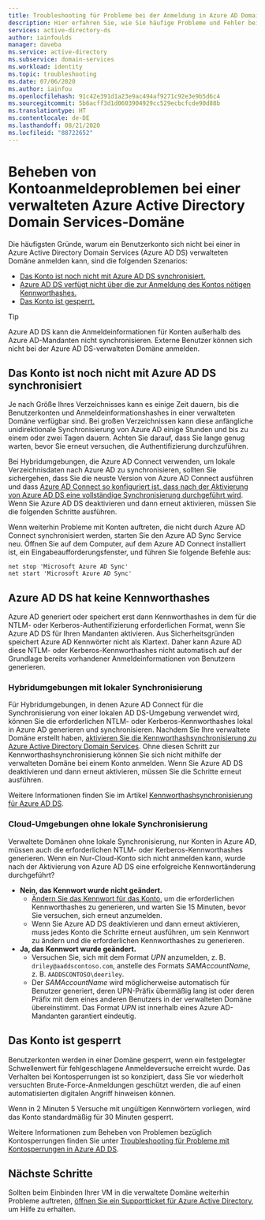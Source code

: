 ```yaml
---
title: Troubleshooting für Probleme bei der Anmeldung in Azure AD Domain Services | Microsoft-Dokumentation
description: Hier erfahren Sie, wie Sie häufige Probleme und Fehler bei der Benutzeranmeldung in Azure Active Directory Domain Services beheben.
services: active-directory-ds
author: iainfoulds
manager: daveba
ms.service: active-directory
ms.subservice: domain-services
ms.workload: identity
ms.topic: troubleshooting
ms.date: 07/06/2020
ms.author: iainfou
ms.openlocfilehash: 91c42e391d1a23e9ac494af9271c92e3e9b5d6c4
ms.sourcegitcommit: 5b6acff3d1d0603904929cc529ecbcfcde90d88b
ms.translationtype: HT
ms.contentlocale: de-DE
ms.lasthandoff: 08/21/2020
ms.locfileid: "88722652"
---
```

# <a name="troubleshoot-account-sign-in-problems-with-an-azure-active-directory-domain-services-managed-domain"></a>Beheben von Kontoanmeldeproblemen bei einer verwalteten Azure Active Directory Domain Services-Domäne

Die häufigsten Gründe, warum ein Benutzerkonto sich nicht bei einer in Azure Active Directory Domain Services (Azure AD DS) verwalteten Domäne anmelden kann, sind die folgenden Szenarios:

* [Das Konto ist noch nicht mit Azure AD DS synchronisiert.](#account-isnt-synchronized-into-azure-ad-ds-yet)
* [Azure AD DS verfügt nicht über die zur Anmeldung des Kontos nötigen Kennworthashes.](#azure-ad-ds-doesnt-have-the-password-hashes)
* [Das Konto ist gesperrt.](#the-account-is-locked-out)

> [!TIP]
> Azure AD DS kann die Anmeldeinformationen für Konten außerhalb des Azure AD-Mandanten nicht synchronisieren. Externe Benutzer können sich nicht bei der Azure AD DS-verwalteten Domäne anmelden.

## <a name="account-isnt-synchronized-into-azure-ad-ds-yet"></a>Das Konto ist noch nicht mit Azure AD DS synchronisiert

Je nach Größe Ihres Verzeichnisses kann es einige Zeit dauern, bis die Benutzerkonten und Anmeldeinformationshashes in einer verwalteten Domäne verfügbar sind. Bei großen Verzeichnissen kann diese anfängliche unidirektionale Synchronisierung von Azure AD einige Stunden und bis zu einem oder zwei Tagen dauern. Achten Sie darauf, dass Sie lange genug warten, bevor Sie erneut versuchen, die Authentifizierung durchzuführen.

Bei Hybridumgebungen, die Azure AD Connect verwenden, um lokale Verzeichnisdaten nach Azure AD zu synchronisieren, sollten Sie sichergehen, dass Sie die neuste Version von Azure AD Connect ausführen und dass [Azure AD Connect so konfiguriert ist, dass nach der Aktivierung von Azure AD DS eine vollständige Synchronisierung durchgeführt wird][azure-ad-connect-phs]. Wenn Sie Azure AD DS deaktivieren und dann erneut aktivieren, müssen Sie die folgenden Schritte ausführen.

Wenn weiterhin Probleme mit Konten auftreten, die nicht durch Azure AD Connect synchronisiert werden, starten Sie den Azure AD Sync Service neu. Öffnen Sie auf dem Computer, auf dem Azure AD Connect installiert ist, ein Eingabeaufforderungsfenster, und führen Sie folgende Befehle aus:

```console
net stop 'Microsoft Azure AD Sync'
net start 'Microsoft Azure AD Sync'
```

## <a name="azure-ad-ds-doesnt-have-the-password-hashes"></a>Azure AD DS hat keine Kennworthashes

Azure AD generiert oder speichert erst dann Kennworthashes in dem für die NTLM- oder Kerberos-Authentifizierung erforderlichen Format, wenn Sie Azure AD DS für Ihren Mandanten aktivieren. Aus Sicherheitsgründen speichert Azure AD Kennwörter nicht als Klartext. Daher kann Azure AD diese NTLM- oder Kerberos-Kennworthashes nicht automatisch auf der Grundlage bereits vorhandener Anmeldeinformationen von Benutzern generieren.

### <a name="hybrid-environments-with-on-premises-synchronization"></a>Hybridumgebungen mit lokaler Synchronisierung

Für Hybridumgebungen, in denen Azure AD Connect für die Synchronisierung von einer lokalen AD DS-Umgebung verwendet wird, können Sie die erforderlichen NTLM- oder Kerberos-Kennworthashes lokal in Azure AD generieren und synchronisieren. Nachdem Sie Ihre verwaltete Domäne erstellt haben, [aktivieren Sie die Kennworthashsynchronisierung zu Azure Active Directory Domain Services][azure-ad-connect-phs]. Ohne diesen Schritt zur Kennworthashsynchronisierung können Sie sich nicht mithilfe der verwalteten Domäne bei einem Konto anmelden. Wenn Sie Azure AD DS deaktivieren und dann erneut aktivieren, müssen Sie die Schritte erneut ausführen.

Weitere Informationen finden Sie im Artikel [Kennworthashsynchronisierung für Azure AD DS][phs-process].

### <a name="cloud-only-environments-with-no-on-premises-synchronization"></a>Cloud-Umgebungen ohne lokale Synchronisierung

Verwaltete Domänen ohne lokale Synchronisierung, nur Konten in Azure AD, müssen auch die erforderlichen NTLM- oder Kerberos-Kennworthashes generieren. Wenn ein Nur-Cloud-Konto sich nicht anmelden kann, wurde nach der Aktivierung von Azure AD DS eine erfolgreiche Kennwortänderung durchgeführt?

* **Nein, das Kennwort wurde nicht geändert.**
    * [Ändern Sie das Kennwort für das Konto][enable-user-accounts], um die erforderlichen Kennworthashes zu generieren, und warten Sie 15 Minuten, bevor Sie versuchen, sich erneut anzumelden.
    * Wenn Sie Azure AD DS deaktivieren und dann erneut aktivieren, muss jedes Konto die Schritte erneut ausführen, um sein Kennwort zu ändern und die erforderlichen Kennworthashes zu generieren.
* **Ja, das Kennwort wurde geändert.**
    * Versuchen Sie, sich mit dem Format *UPN* anzumelden, z. B. `driley@aaddscontoso.com`, anstelle des Formats *SAMAccountName*, z. B. `AADDSCONTOSO\deeriley`.
    * Der *SAMAccountName* wird möglicherweise automatisch für Benutzer generiert, deren UPN-Präfix übermäßig lang ist oder deren Präfix mit dem eines anderen Benutzers in der verwalteten Domäne übereinstimmt. Das Format *UPN* ist innerhalb eines Azure AD-Mandanten garantiert eindeutig.

## <a name="the-account-is-locked-out"></a>Das Konto ist gesperrt

Benutzerkonten werden in einer Domäne gesperrt, wenn ein festgelegter Schwellenwert für fehlgeschlagene Anmeldeversuche erreicht wurde. Das Verhalten bei Kontosperrungen ist so konzipiert, dass Sie vor wiederholt versuchten Brute-Force-Anmeldungen geschützt werden, die auf einen automatisierten digitalen Angriff hinweisen können.

Wenn in 2 Minuten 5 Versuche mit ungültigen Kennwörtern vorliegen, wird das Konto standardmäßig für 30 Minuten gesperrt.

Weitere Informationen zum Beheben von Problemen bezüglich Kontosperrungen finden Sie unter [Troubleshooting für Probleme mit Kontosperrungen in Azure AD DS][troubleshoot-account-lockout].

## <a name="next-steps"></a>Nächste Schritte

Sollten beim Einbinden Ihrer VM in die verwaltete Domäne weiterhin Probleme auftreten, [öffnen Sie ein Supportticket für Azure Active Directory][azure-ad-support], um Hilfe zu erhalten.

<!-- INTERNAL LINKS -->
[troubleshoot-account-lockout]: troubleshoot-account-lockout.md
[azure-ad-connect-phs]: ./tutorial-configure-password-hash-sync.md
[enable-user-accounts]:  tutorial-create-instance.md#enable-user-accounts-for-azure-ad-ds
[phs-process]: ../active-directory/hybrid/how-to-connect-password-hash-synchronization.md#password-hash-sync-process-for-azure-ad-domain-services
[azure-ad-support]: ../active-directory/fundamentals/active-directory-troubleshooting-support-howto.md